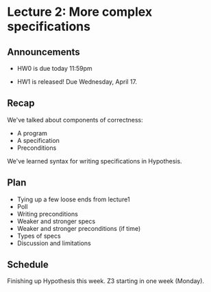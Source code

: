 # Lecture 2: More complex specifications

## Announcements

- HW0 is due today 11:59pm

- HW1 is released! Due Wednesday, April 17.

## Recap

We've talked about components of correctness:
- A program
- A specification
- Preconditions

We've learned syntax for writing specifications in Hypothesis.

## Plan

- Tying up a few loose ends from lecture1
- Poll
- Writing preconditions
- Weaker and stronger specs
- Weaker and stronger preconditions (if time)
- Types of specs
- Discussion and limitations

## Schedule

Finishing up Hypothesis this week.
Z3 starting in one week (Monday).
